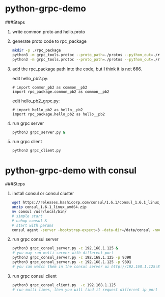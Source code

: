 # python-grpc-demo
###Steps
1. write common.proto and hello.proto

2. generate proto code to rpc_package
    ```bash
    mkdir -p ./rpc_package
    python3 -m grpc_tools.protoc --proto_path=./protos --python_out=./rpc_package ./protos/common.proto
    python3 -m grpc_tools.protoc --proto_path=./protos --python_out=./rpc_package --grpc_python_out=./rpc_package ./protos/hello.proto
    ```

3. add the rpc_package path into the code, but I think it is not 666.

   edit hello_pb2.py: 

   ```pyt
   # import common_pb2 as common__pb2
   import rpc_package.common_pb2 as common__pb2
   ```

   edit hello_pb2_grpc.py: 

   ```pyt
   # import hello_pb2 as hello__pb2
   import rpc_package.hello_pb2 as hello__pb2
   ```

4. run grpc server 
    ```bash
    python3 grpc_server.py &
    ```

5. run grpc client
    ```bash
    python3 grpc_client.py
    ```

# python-grpc-demo with consul
###Steps
1. install consul or consul cluster
```bash
   wget https://releases.hashicorp.com/consul/1.6.1/consul_1.6.1_linux_amd64.zip
   unzip consul_1.6.1_linux_amd64.zip
   mv consul /usr/local/bin/
   # simple start
   # nohup consul &
   # start with params
   consul agent -server -bootstrap-expect=3 -data-dir=/data/consul -node=consul-dev -bind=192.168.1.125 -client=0.0.0.0 -datacenter=beijing -ui
```

2. run grpc consul server 
    ```bash
    python3 grpc_consul_server.py -c 192.168.1.125 &
    # you may run multi server with different port
    python3 grpc_consul_server.py -c 192.168.1.125 -p 9390
    python3 grpc_consul_server.py -c 192.168.1.125 -p 9391 
    # you can watch them in the consul server ui http://192.168.1.125:8500
    ```

3. run grpc consul client
    ```bash
    python3 grpc_consul_client.py  -c 192.168.1.125
    # run multi times, then you will find it request different ip port if there are multi servers.
    ```